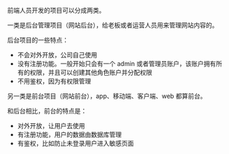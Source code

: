 前端人员开发的项目可以分成两类。

一类是后台管理项目（网站后台），给老板或者运营人员用来管理网站内容的。

后台项目的一些特点：

- 不会对外开放，公司自己使用
- 没有注册功能。一般开始只会有一个 admin 或者管理员账户，该账户拥有所有的权限，并且可以创建其他角色账户并分配权限
- 不用鉴权，因为有权限管理

另一类是前台项目（网站前台），app、移动端、客户端、web 都算前台。

和后台相比，前台的特点是：

- 对外开放，让用户去使用
- 有注册功能，用户的数据由数据库管理
- 有鉴权，比如防止未登录用户进入敏感页面
